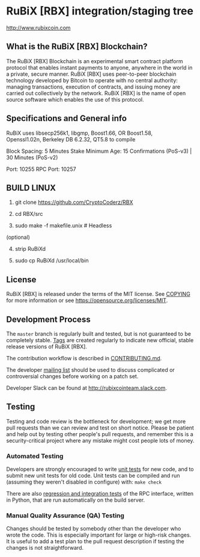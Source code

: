 RuBiX [RBX] integration/staging tree
=====================================

http://www.rubixcoin.com

What is the RuBiX [RBX] Blockchain?
---------------------------

The RuBiX [RBX] Blockchain is an experimental smart contract platform protocol that enables 
instant payments to anyone, anywhere in the world in a private, secure manner. 
RuBiX [RBX] uses peer-to-peer blockchain technology developed by Bitcoin to operate
with no central authority: managing transactions, execution of contracts, and 
issuing money are carried out collectively by the network. RuBiX [RBX] is the name of 
open source software which enables the use of this protocol.

Specifications and General info
------------------
RuBiX uses libsecp256k1,
			  libgmp,
			  Boost1.66,
			  OR Boost1.58,  
			  Openssl1.02n,
			  Berkeley DB 6.2.32,
			  QT5.8 to compile


Block Spacing: 5 Minutes
Stake Minimum Age: 15 Confirmations (PoS-v3) | 30 Minutes (PoS-v2)

Port: 10255
RPC Port: 10257


BUILD LINUX
-----------
1) git clone https://github.com/CryptoCoderz/RBX

2) cd RBX/src

3) sudo make -f makefile.unix            # Headless

(optional)

4) strip RuBiXd

5) sudo cp RuBiXd /usr/local/bin

License
-------

RuBiX [RBX] is released under the terms of the MIT license. See [COPYING](COPYING) for more
information or see https://opensource.org/licenses/MIT.

Development Process
-------------------

The `master` branch is regularly built and tested, but is not guaranteed to be
completely stable. [Tags](https://github.com/CryptoCoderz/RBX/tags) are created
regularly to indicate new official, stable release versions of RuBiX [RBX].

The contribution workflow is described in [CONTRIBUTING.md](CONTRIBUTING.md).

The developer [mailing list](https://lists.linuxfoundation.org/mailman/listinfo/bitcoin-dev)
should be used to discuss complicated or controversial changes before working
on a patch set.

Developer Slack can be found at http://rubixcointeam.slack.com.

Testing
-------

Testing and code review is the bottleneck for development; we get more pull
requests than we can review and test on short notice. Please be patient and help out by testing
other people's pull requests, and remember this is a security-critical project where any mistake might cost people
lots of money.

### Automated Testing

Developers are strongly encouraged to write [unit tests](/doc/unit-tests.md) for new code, and to
submit new unit tests for old code. Unit tests can be compiled and run
(assuming they weren't disabled in configure) with: `make check`

There are also [regression and integration tests](/qa) of the RPC interface, written
in Python, that are run automatically on the build server.

### Manual Quality Assurance (QA) Testing

Changes should be tested by somebody other than the developer who wrote the
code. This is especially important for large or high-risk changes. It is useful
to add a test plan to the pull request description if testing the changes is
not straightforward.

